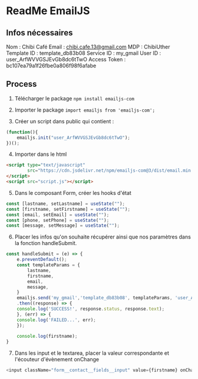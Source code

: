 # ReadMe EmailJS

## Infos nécessaires

Nom : Chibi Café
Email : chibi.cafe.13@gmail.com
MDP : ChibiUther
Template ID : template_db83b08
Service ID : my_gmail
User ID : user_ArfWVVGSJEvGb8dc6tTwO
Access Token : bc107ea79a1f26fbe0a806f98f6afabe

## Process
1. Télécharger le package
`npm install emailjs-com`

2. Importer le package
`import emailjs from 'emailjs-com';`

3. Créer un script dans public qui contient :
```js
(function(){
	emailjs.init("user_ArfWVVGSJEvGb8dc6tTwO");
})();
```

4. Importer dans le html 
```html
<script type="text/javascript"
        src="https://cdn.jsdelivr.net/npm/emailjs-com@3/dist/email.min.js">
</script>
<script src="script.js"></script>
```

5. Dans le composant Form, créer les hooks d'état
```js
const [lastname, setLastname] = useState("");
const [firstname, setFirstname] = useState("");
const [email, setEmail] = useState("");
const [phone, setPhone] = useState("");
const [message, setMessage] = useState(""); 
```

6. Placer les infos qu'on souhaite récupérer ainsi que nos paramètres dans la fonction handleSubmit.
```js
const handleSubmit = (e) => {
	e.preventDefault();
	const templateParams = {
		lastname,
		firstname,
		email,
		message,
	}
	emailjs.send('my_gmail','template_db83b08', templateParams, 'user_ArfWVVGSJEvGb8dc6tTwO')
	.then((response) => {
	console.log('SUCCESS!', response.status, response.text);
	}, (err) => {
	console.log('FAILED...', err);
	});
	
	console.log(firstname);
} 
```

7. Dans les input et le textarea, placer la valeur correspondante et l'écouteur d'évènement onChange
```js
<input className="form__contact__fields__input" value={firstname} onChange={(e) => setFirstname(e.target.value)} type="text" />
```